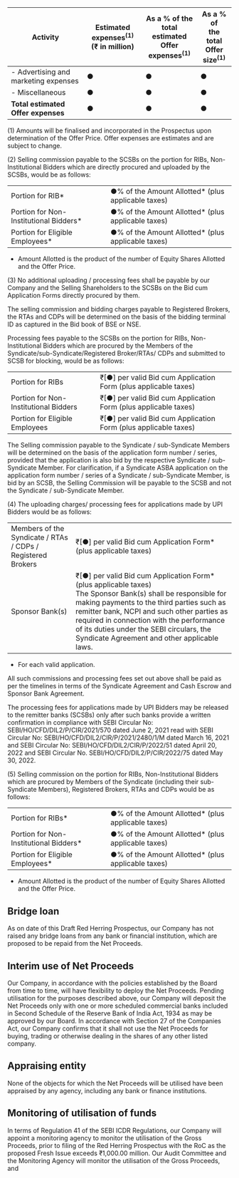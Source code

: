 <table><thead><tr><th>Activity</th><th>Estimated expenses<sup>(1)</sup><br>(₹ in million)</th><th>As a % of the total<br>estimated Offer<br>expenses<sup>(1)</sup></th><th>As a % of<br>the total<br>Offer size<sup>(1)</sup></th></tr></thead><tbody><tr><td>- Advertising and marketing expenses</td><td>●</td><td>●</td><td>●</td></tr><tr><td>- Miscellaneous</td><td>●</td><td>●</td><td>●</td></tr><tr><td><strong>Total estimated Offer expenses</strong></td><td><strong>●</strong></td><td><strong>●</strong></td><td><strong>●</strong></td></tr></tbody></table>

(1) Amounts will be finalised and incorporated in the Prospectus upon determination of the Offer Price. Offer expenses are estimates and are subject to change.

(2) Selling commission payable to the SCSBs on the portion for RIBs, Non-Institutional Bidders which are directly procured and uploaded by the SCSBs, would be as follows:

<table><tr><td>Portion for RIB*</td><td>●% of the Amount Allotted* (plus applicable taxes)</td></tr><tr><td>Portion for Non-Institutional Bidders*</td><td>●% of the Amount Allotted* (plus applicable taxes)</td></tr><tr><td>Portion for Eligible Employees*</td><td>●% of the Amount Allotted* (plus applicable taxes)</td></tr></table>

* Amount Allotted is the product of the number of Equity Shares Allotted and the Offer Price.

(3) No additional uploading / processing fees shall be payable by our Company and the Selling Shareholders to the SCSBs on the Bid cum Application Forms directly procured by them.

The selling commission and bidding charges payable to Registered Brokers, the RTAs and CDPs will be determined on the basis of the bidding terminal ID as captured in the Bid book of BSE or NSE.

Processing fees payable to the SCSBs on the portion for RIBs, Non-Institutional Bidders which are procured by the Members of the Syndicate/sub-Syndicate/Registered Broker/RTAs/ CDPs and submitted to SCSB for blocking, would be as follows:

<table><tr><td>Portion for RIBs</td><td>₹[●] per valid Bid cum Application Form (plus applicable taxes)</td></tr><tr><td>Portion for Non-Institutional Bidders</td><td>₹[●] per valid Bid cum Application Form (plus applicable taxes)</td></tr><tr><td>Portion for Eligible Employees</td><td>₹[●] per valid Bid cum Application Form (plus applicable taxes)</td></tr></table>

The Selling commission payable to the Syndicate / sub-Syndicate Members will be determined on the basis of the application form number / series, provided that the application is also bid by the respective Syndicate / sub-Syndicate Member. For clarification, if a Syndicate ASBA application on the application form number / series of a Syndicate / sub-Syndicate Member, is bid by an SCSB, the Selling Commission will be payable to the SCSB and not the Syndicate / sub-Syndicate Member.

(4) The uploading charges/ processing fees for applications made by UPI Bidders would be as follows:

<table><tr><td>Members of the Syndicate / RTAs / CDPs / Registered Brokers</td><td>₹[●] per valid Bid cum Application Form* (plus applicable taxes)</td></tr><tr><td>Sponsor Bank(s)</td><td>₹[●] per valid Bid cum Application Form* (plus applicable taxes)<br>The Sponsor Bank(s) shall be responsible for making payments to the third parties such as remitter bank, NCPI and such other parties as required in connection with the performance of its duties under the SEBI circulars, the Syndicate Agreement and other applicable laws.</td></tr></table>

* For each valid application.

All such commissions and processing fees set out above shall be paid as per the timelines in terms of the Syndicate Agreement and Cash Escrow and Sponsor Bank Agreement.

The processing fees for applications made by UPI Bidders may be released to the remitter banks (SCSBs) only after such banks provide a written confirmation in compliance with SEBI Circular No: SEBI/HO/CFD/DIL2/P/CIR/2021/570 dated June 2, 2021 read with SEBI Circular No: SEBI/HO/CFD/DIL2/CIR/P/2021/2480/1/M dated March 16, 2021 and SEBI Circular No: SEBI/HO/CFD/DIL2/CIR/P/2022/51 dated April 20, 2022 and SEBI Circular No. SEBI/HO/CFD/DIL2/P/CIR/2022/75 dated May 30, 2022.

(5) Selling commission on the portion for RIBs, Non-Institutional Bidders which are procured by Members of the Syndicate (including their sub-Syndicate Members), Registered Brokers, RTAs and CDPs would be as follows:

<table><tr><td>Portion for RIBs*</td><td>●% of the Amount Allotted* (plus applicable taxes)</td></tr><tr><td>Portion for Non-Institutional Bidders*</td><td>●% of the Amount Allotted* (plus applicable taxes)</td></tr><tr><td>Portion for Eligible Employees*</td><td>●% of the Amount Allotted* (plus applicable taxes)</td></tr></table>

* Amount Allotted is the product of the number of Equity Shares Allotted and the Offer Price.

## Bridge loan

As on date of this Draft Red Herring Prospectus, our Company has not raised any bridge loans from any bank or financial institution, which are proposed to be repaid from the Net Proceeds.

## Interim use of Net Proceeds

Our Company, in accordance with the policies established by the Board from time to time, will have flexibility to deploy the Net Proceeds. Pending utilisation for the purposes described above, our Company will deposit the Net Proceeds only with one or more scheduled commercial banks included in Second Schedule of the Reserve Bank of India Act, 1934 as may be approved by our Board. In accordance with Section 27 of the Companies Act, our Company confirms that it shall not use the Net Proceeds for buying, trading or otherwise dealing in the shares of any other listed company.

## Appraising entity

None of the objects for which the Net Proceeds will be utilised have been appraised by any agency, including any bank or finance institutions.

## Monitoring of utilisation of funds

In terms of Regulation 41 of the SEBI ICDR Regulations, our Company will appoint a monitoring agency to monitor the utilisation of the Gross Proceeds, prior to filing of the Red Herring Prospectus with the RoC as the proposed Fresh Issue exceeds ₹1,000.00 million. Our Audit Committee and the Monitoring Agency will monitor the utilisation of the Gross Proceeds, and